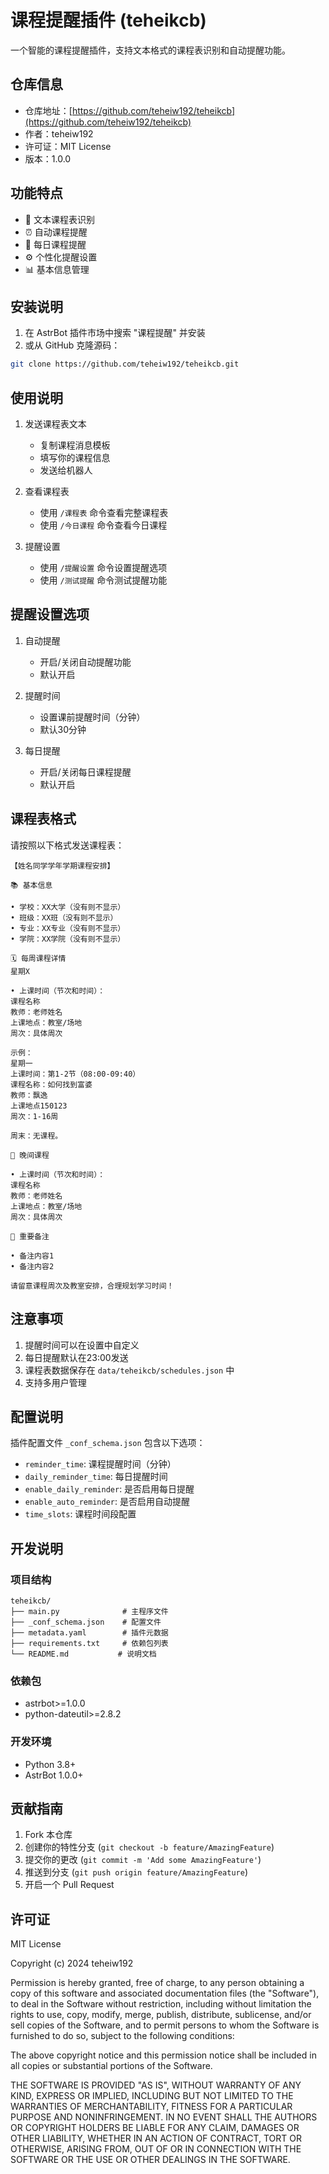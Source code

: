 # 课程提醒插件 (teheikcb)

一个智能的课程提醒插件，支持文本格式的课程表识别和自动提醒功能。

## 仓库信息

- 仓库地址：[https://github.com/teheiw192/teheikcb](https://github.com/teheiw192/teheikcb)
- 作者：teheiw192
- 许可证：MIT License
- 版本：1.0.0

## 功能特点

- 📝 文本课程表识别
- ⏰ 自动课程提醒
- 📅 每日课程提醒
- ⚙️ 个性化提醒设置
- 📊 基本信息管理

## 安装说明

1. 在 AstrBot 插件市场中搜索 "课程提醒" 并安装
2. 或从 GitHub 克隆源码：
```bash
git clone https://github.com/teheiw192/teheikcb.git
```

## 使用说明

1. 发送课程表文本
   - 复制课程消息模板
   - 填写你的课程信息
   - 发送给机器人

2. 查看课程表
   - 使用 `/课程表` 命令查看完整课程表
   - 使用 `/今日课程` 命令查看今日课程

3. 提醒设置
   - 使用 `/提醒设置` 命令设置提醒选项
   - 使用 `/测试提醒` 命令测试提醒功能

## 提醒设置选项

1. 自动提醒
   - 开启/关闭自动提醒功能
   - 默认开启

2. 提醒时间
   - 设置课前提醒时间（分钟）
   - 默认30分钟

3. 每日提醒
   - 开启/关闭每日课程提醒
   - 默认开启

## 课程表格式

请按照以下格式发送课程表：

```
【姓名同学学年学期课程安排】

📚 基本信息

• 学校：XX大学（没有则不显示）
• 班级：XX班（没有则不显示）
• 专业：XX专业（没有则不显示）
• 学院：XX学院（没有则不显示）

🗓️ 每周课程详情
星期X

• 上课时间（节次和时间）：
课程名称
教师：老师姓名
上课地点：教室/场地
周次：具体周次

示例：
星期一
上课时间：第1-2节（08:00-09:40）
课程名称：如何找到富婆
教师：飘逸
上课地点150123
周次：1-16周

周末：无课程。

🌙 晚间课程

• 上课时间（节次和时间）：
课程名称
教师：老师姓名
上课地点：教室/场地
周次：具体周次

📌 重要备注

• 备注内容1
• 备注内容2

请留意课程周次及教室安排，合理规划学习时间！
```

## 注意事项

1. 提醒时间可以在设置中自定义
2. 每日提醒默认在23:00发送
3. 课程表数据保存在 `data/teheikcb/schedules.json` 中
4. 支持多用户管理

## 配置说明

插件配置文件 `_conf_schema.json` 包含以下选项：

- `reminder_time`: 课程提醒时间（分钟）
- `daily_reminder_time`: 每日提醒时间
- `enable_daily_reminder`: 是否启用每日提醒
- `enable_auto_reminder`: 是否启用自动提醒
- `time_slots`: 课程时间段配置

## 开发说明

### 项目结构

```
teheikcb/
├── main.py              # 主程序文件
├── _conf_schema.json    # 配置文件
├── metadata.yaml        # 插件元数据
├── requirements.txt     # 依赖包列表
└── README.md           # 说明文档
```

### 依赖包

- astrbot>=1.0.0
- python-dateutil>=2.8.2

### 开发环境

- Python 3.8+
- AstrBot 1.0.0+

## 贡献指南

1. Fork 本仓库
2. 创建你的特性分支 (`git checkout -b feature/AmazingFeature`)
3. 提交你的更改 (`git commit -m 'Add some AmazingFeature'`)
4. 推送到分支 (`git push origin feature/AmazingFeature`)
5. 开启一个 Pull Request

## 许可证

MIT License

Copyright (c) 2024 teheiw192

Permission is hereby granted, free of charge, to any person obtaining a copy
of this software and associated documentation files (the "Software"), to deal
in the Software without restriction, including without limitation the rights
to use, copy, modify, merge, publish, distribute, sublicense, and/or sell
copies of the Software, and to permit persons to whom the Software is
furnished to do so, subject to the following conditions:

The above copyright notice and this permission notice shall be included in all
copies or substantial portions of the Software.

THE SOFTWARE IS PROVIDED "AS IS", WITHOUT WARRANTY OF ANY KIND, EXPRESS OR
IMPLIED, INCLUDING BUT NOT LIMITED TO THE WARRANTIES OF MERCHANTABILITY,
FITNESS FOR A PARTICULAR PURPOSE AND NONINFRINGEMENT. IN NO EVENT SHALL THE
AUTHORS OR COPYRIGHT HOLDERS BE LIABLE FOR ANY CLAIM, DAMAGES OR OTHER
LIABILITY, WHETHER IN AN ACTION OF CONTRACT, TORT OR OTHERWISE, ARISING FROM,
OUT OF OR IN CONNECTION WITH THE SOFTWARE OR THE USE OR OTHER DEALINGS IN THE
SOFTWARE. 